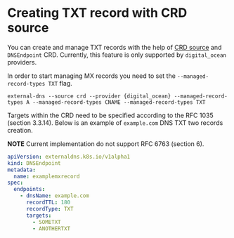 # Creating TXT record with CRD source

You can create and manage TXT records with the help of [CRD source](../contributing/crd-source.md)
and `DNSEndpoint` CRD. Currently, this feature is only supported by `digital_ocean` providers.

In order to start managing MX records you need to set the `--managed-record-types TXT` flag.

```console
external-dns --source crd --provider {digital_ocean} --managed-record-types A --managed-record-types CNAME --managed-record-types TXT
```

Targets within the CRD need to be specified according to the RFC 1035 (section 3.3.14). Below is an example of
`example.com` DNS TXT two records creation.

**NOTE** Current implementation do not support RFC 6763 (section 6).

```yaml
apiVersion: externaldns.k8s.io/v1alpha1
kind: DNSEndpoint
metadata:
  name: examplemxrecord
spec:
  endpoints:
    - dnsName: example.com
      recordTTL: 180
      recordType: TXT
      targets:
        - SOMETXT
        - ANOTHERTXT
```
